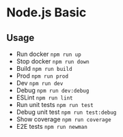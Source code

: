 # Node.js Basic

## Usage

- Run docker `npm run up`
- Stop docker `npm run down`
- Build `npm run build`
- Prod `npm run prod`
- Dev `npm run dev`
- Debug `npm run dev:debug`
- ESLint `npm run lint`
- Run unit tests `npm run test`
- Debug unit test `npm run test:debug`
- Show coverage `npm run coverage`
- E2E tests `npm run newman`